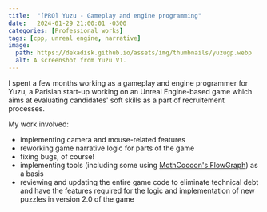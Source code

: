 ```yaml
---
title:  "[PRO] Yuzu - Gameplay and engine programming"
date:   2024-01-29 21:00:01 -0300
categories: [Professional works]
tags: [cpp, unreal engine, narrative]
image:
  path: https://dekadisk.github.io/assets/img/thumbnails/yuzugp.webp
  alt: A screenshot from Yuzu V1.
---
```

I spent a few months working as a gameplay and engine programmer for Yuzu, a Parisian start-up working on an Unreal Engine-based game which aims at evaluating candidates' soft skills as a part of recruitement processes.

My work involved:
- implementing camera and mouse-related features
- reworking game narrative logic for parts of the game
- fixing bugs, of course!
- implementing tools (including some using [MothCocoon's FlowGraph](https://github.com/MothCocoon/FlowGraph)) as a basis
- reviewing and updating the entire game code to eliminate technical debt and have the features required for the logic and implementation of new puzzles in version 2.0 of the game
